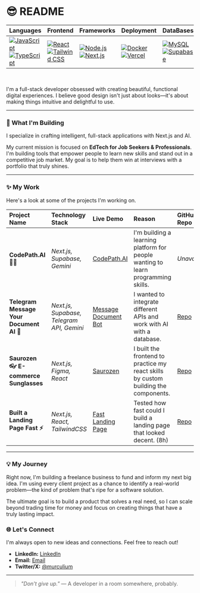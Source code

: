 # 😎 README

| Languages | Frontend | Frameworks | Deployment | DataBases |
| :--- | :--- | :--- | :--- | :--- |
[![JavaScript](https://skillicons.dev/icons?i=js)](https://www.javascript.com) [![TypeScript](https://skillicons.dev/icons?i=ts)](https://www.typescriptlang.org) | [![React](https://skillicons.dev/icons?i=react)](https://react.dev) [![Tailwind CSS](https://skillicons.dev/icons?i=tailwindcss)](https://tailwindcss.com) | [![Node.js](https://skillicons.dev/icons?i=nodejs)](https://node.org) [![Next.js](https://skillicons.dev/icons?i=nextjs)](https://nextjs.org) | [![Docker](https://skillicons.dev/icons?i=docker)](https://docker.com) [![Vercel](https://skillicons.dev/icons?i=vercel)](https://docker.com) | [![MySQL](https://skillicons.dev/icons?i=mysql)](https://www.mysql.com) [![Supabase](https://skillicons.dev/icons?i=supabase)](https://supabase.com) 
<br>

I'm a full-stack developer obsessed with creating beautiful, functional digital experiences. I believe good design isn't just about looks—it's about making things intuitive and delightful to use.

---

### 🚀 What I'm Building

I specialize in crafting intelligent, full-stack applications with Next.js and AI.

My current mission is focused on **EdTech for Job Seekers & Professionals**. I'm building tools that empower people to learn new skills and stand out in a competitive job market. My goal is to help them win at interviews with a portfolio that truly shines.

---

### ✨ My Work

Here's a look at some of the projects I'm working on.

| Project Name | Technology Stack | Live Demo | Reason | GitHub Repo |
| :--- | :--- | :--- | :--- | :--- |
| **CodePath.AI 👨‍💻** | _Next.js, Supabase, Gemini_ | [CodePath.AI](https://project-ai-courses.vercel.app/) | I'm building a learning platform for people wanting to learn programming skills. | _Unavailable_
| **Telegram Message Your Document AI 🤖** | _Next.js, Supabase, Telegram API, Gemini_ | [Message Document Bot](https://docbot-ai-five.vercel.app/) | I wanted to integrate different APIs and work with AI with a database. | [Repo](https://github.com/m-urculu/telegram-doc-bot)
| **Saurozen 👓 E-commerce Sunglasses** | _Next.js, Figma, React_ | [Saurozen](https://saurozen.vercel.app/) | I built the frontend to practice my react skills by custom building the components. | [Repo](https://github.com/m-urculu/saurozen-ecom?tab=readme-ov-file) 
| **Built a Landing Page Fast ⚡** | _Next.js, React, TailwindCSS_ | [Fast Landing Page](https://fastlandingpage-site.vercel.app/) | Tested how fast could I build a landing page that looked decent. (8h) | [Repo](https://github.com/m-urculu/fastlandingpage-site) 

---

### 💡 My Journey

Right now, I'm building a freelance business to fund and inform my next big idea. I'm using every client project as a chance to identify a real-world problem—the kind of problem that's ripe for a software solution.

The ultimate goal is to build a product that solves a real need, so I can scale beyond trading time for money and focus on creating things that have a truly lasting impact.

### 🌐 Let's Connect

I'm always open to new ideas and connections. Feel free to reach out!

- **LinkedIn:** [LinkedIn](https://www.linkedin.com/in/marcelo-oliveira-1445b5222/)
- **Email:** [Email](mailto:mrcel@gmail.com)
- **Twitter/X:** [@murculium](https://x.com/murculium)

---

> *"Don't give up."*
> — A developer in a room somewhere, probably.
